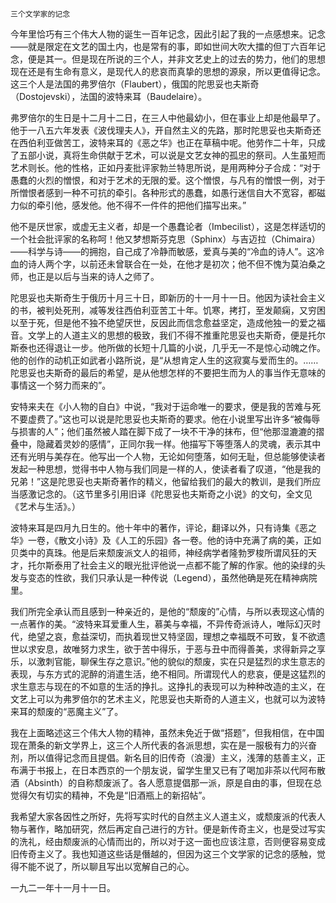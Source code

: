     三个文学家的记念 

   今年里恰巧有三个伟大人物的诞生一百年记念，因此引起了我的一点感想来。记念——就是限定在文艺的国土内，也是常有的事，即如世间大吹大擂的但丁六百年记念，便是其一。但是现在所说的三个人，并非文艺史上的过去的势力，他们的思想现在还是有生命有意义，是现代人的悲哀而真挚的思想的源泉，所以更值得记念。这三个人是法国的弗罗倍尔（Flaubert），俄国的陀思妥也夫斯奇（Dostojevski），法国的波特来耳（Baudelaire）。

   弗罗倍尔的生日是十二月十二日，在三人中他最幼小，但在事业上却是他最早了。他于一八五六年发表《波伐理夫人》，开自然主义的先路，那时陀思妥也夫斯奇还在西伯利亚做苦工，波特来耳的《恶之华》也正在草稿中呢。他劳作二十年，只成了五部小说，真将生命供献于艺术，可以说是文艺女神的孤忠的祭司。人生虽短而艺术则长。他的性格，正如丹麦批评家勃兰特思所说，是用两种分子合成：“对于愚蠢的火烈的憎恨，和对于艺术的无限的爱。这个憎恨，与凡有的憎恨一例，对于所憎恨者感到一种不可抗的牵引。各种形式的愚蠢，如愚行迷信自大不宽容，都磁力似的牵引他，感发他。他不得不一件件的把他们描写出来。”

   他不是厌世家，或虚无主义者，却是一个愚蠢论者（Imbecilist），这是怎样适切的一个社会批评家的名称呵！他又梦想斯芬克思（Sphinx）与吉迈拉（Chimaira）——科学与诗——的拥抱，自己成了冷静而敏感，爱真与美的“冷血的诗人”。这冷血的诗人两个字，以前还未曾联合在一处，在他才是初次；他不但不愧为莫泊桑之师，也正是以后与当来的诗人之师了。

   陀思妥也夫斯奇生于俄历十月三十日，即新历的十一月十一日。他因为读社会主义的书，被判处死刑，减等发往西伯利亚苦工十年。饥寒，拷打，至发颠痫，又穷困以至于死，但是他不独不绝望厌世，反因此而信念愈益坚定，造成他独一的爱之福音。文学上的人道主义的思想的极致，我们不得不推重陀思妥也夫斯奇，便是托尔斯泰也还得退让一步。他所做的长短十几篇的小说，几乎无一不是惊心动魄之作。他的创作的动机正如武者小路所说，是“从想肯定人生的这寂寞与爱而生的。……陀思妥也夫斯奇的最后的希望，是从他想怎样的不要把生而为人的事当作无意味的事情这一个努力而来的”。

   安特来夫在《小人物的自白》中说，“我对于运命唯一的要求，便是我的苦难与死不要虚费了。”这也可以说是陀思妥也夫斯奇的要求。他在小说里写出许多“被侮辱与损害的人”；他们虽然被人踏在脚下成了一块不干净的抹布，但“他那湿漉漉的摺叠中，隐藏着灵妙的感情”，正同尔我一样。他描写下等堕落人的灵魂，表示其中还有光明与美存在。他写出一个人物，无论如何堕落，如何无耻，但总能够使读者发起一种思想，觉得书中人物与我们同是一样的人，使读者看了叹道，“他是我的兄弟！”这是陀思妥也夫斯奇著作的精义，他留给我们的最大的教训，是我们所应当感激记念的。（这节里多引用旧译《陀思妥也夫斯奇之小说》的文句，全文见《艺术与生活》。）

   波特来耳是四月九日生的。他十年中的著作，评论，翻译以外，只有诗集《恶之华》一卷，《散文小诗》及《人工的乐园》各一卷。他的诗中充满了病的美，正如贝类中的真珠。他是后来颓废派文人的祖师，神经病学者隆勃罗梭所谓风狂的天才，托尔斯泰用了社会主义的眼光批评他说一点都不能了解的作家。他的染绿的头发与变态的性欲，我们只承认是一种传说（Legend），虽然他确是死在精神病院里。

   我们所完全承认而且感到一种亲近的，是他的“颓废的”心情，与所以表现这心情的一点著作的美。“波特来耳爱重人生，慕美与幸福，不异传奇派诗人，唯际幻灭时代，绝望之哀，愈益深切，而执着现世又特坚固，理想之幸福既不可致，复不欲遗世以求安息，故唯努力求生，欲于苦中得乐，于恶与丑中而得善美，求得新异之享乐，以激刺官能，聊保生存之意识。”他的貌似的颓废，实在只是猛烈的求生意志的表现，与东方式的泥醉的消遣生活，绝不相同。所谓现代人的悲哀，便是这猛烈的求生意志与现在的不如意的生活的挣扎。这挣扎的表现可以为种种改造的主义，在文艺上可以为弗罗倍尔的艺术主义，陀思妥也夫斯奇的人道主义，也就可以为波特来耳的颓废的“恶魔主义”了。

   我在上面略述这三个伟大人物的精神，虽然未免近于做“搭题”，但我相信，在中国现在萧条的新文学界上，这三个人所代表的各派思想，实在是一服极有力的兴奋剂，所以值得记念而且提倡。新名目的旧传奇（浪漫）主义，浅薄的慈善主义，正布满于书报上，在日本西京的一个朋友说，留学生里又已有了喝加非茶以代阿布散酒（Absinth）的自称颓废派了。各人愿意提倡那一派，原是自由的事，但现在总觉得欠有切实的精神，不免是“旧酒瓶上的新招帖”。

   我希望大家各因性之所好，先将写实时代的自然主义人道主义，或颓废派的代表人物与著作，略加研究，然后再定自己进行的方针。便是新传奇主义，也是受过写实的洗礼，经由颓废派的心情而出的，所以对于这一面也应该注意，否则便容易变成旧传奇主义了。我也知道这些话是僭越的，但因为这三个文学家的记念的感触，觉得不能不说了，所以聊且写出以宽解自己的心。

   一九二一年十一月十一日。

